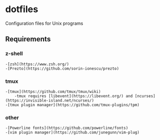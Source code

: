 # dotfiles
Configuration files for Unix programs
## Requirements
### z-shell
    -[zsh](https://www.zsh.org/)
    -[Prezto](https://github.com/sorin-ionescu/prezto)
### tmux
    -[tmux](https://github.com/tmux/tmux/wiki)
        -tmux requires [libevent](https://libevent.org/) and [ncurses](https://invisible-island.net/ncurses/)
    -[tmux plugin manager](https://github.com/tmux-plugins/tpm)
### other
    -[Powerline fonts](https://github.com/powerline/fonts)
    -[vim plugin manager](https://github.com/junegunn/vim-plug)

